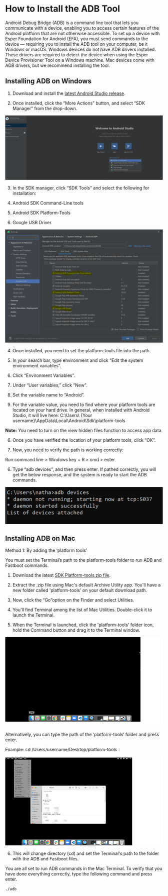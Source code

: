 # How to Install the ADB Tool 


Android Debug Bridge (ADB) is a command line tool that lets you communicate with a device, enabling you to access certain features of the Android platform that are not otherwise accessible. To set up a device with Esper Foundation for Android (EFA), you must send commands to the device — requiring you to install the ADB tool on your computer, be it Windows or macOS. Windows devices do not have ADB drivers installed. These drivers are required to detect the device when using the Esper Device Provisioner Tool on a Windows machine. Mac devices come with ADB drivers, but we recommend installing the tool.

## Installing ADB on Windows

  

1.  Download and install the [latest Android Studio release](https://developer.android.com/studio/?gclid=Cj0KCQjwlK-WBhDjARIsAO2sErQ3FhMhdHO-0UKUBK95BreC4H75i8aO59QfJ6YVUe7DxqC2YPVj59gaAo2JEALw_wcB&gclsrc=aw.ds).
    
2.  Once installed, click the “More Actions” button, and select “SDK Manager” from the drop-down.
    

![](./images/adb/1-menu.png)

3.  In the SDK manager, click “SDK Tools” and select the following for installation:
    

1.  Android SDK Command-Line tools
    
2.  Android SDK Platform-Tools
    
3.  Google USB Driver
    

![](./images/adb/2-androidtools.PNG)

4.  Once installed, you need to set the platform-tools file into the path.
    

1.  In your search bar, type environment and click “Edit the system environment variables”.
    
2.  Click “Environment Variables”.
    
3.  Under “User variables,” click “New”.
    
4.  Set the variable name to “Android”.
    
5.  For the variable value, you need to find where your platform tools are located on your hard drive. In general, when installed with Android Studio, it will live here: C:\Users\ {Your username}\AppData\Local\Android\Sdk\platform-tools
    

**Note:** You need to turn on the view hidden files function to access app data.

6.  Once you have verified the location of your platform tools, click “OK”.
    

5.  Now, you need to verify the path is working correctly:
    

Run command line > Windows key + R > cmd > enter

6.  Type “adb devices”, and then press enter. If pathed correctly, you will get the below response, and the system is ready to start the ADB commands.
    

![](./images/adb/3-androidtools.PNG)

## Installing ADB on Mac

Method 1: By adding the ‘platform tools’

You must set the Terminal’s path to the platform-tools folder to run ADB and Fastboot commands.

1.  Download the latest [SDK Platform-tools.zip file](https://dl.google.com/android/repository/platform-tools-latest-darwin.zip).
    
2.  Extract the .zip file using Mac's default Archive Utility app. You'll have a new folder called 'platform-tools' on your default download path.
    
3.  Now, click the “Go”option on the Finder and select Utilities.
    
4.  You'll find Terminal among the list of Mac Utilities. Double-click it to launch the Terminal.
    

  

5.  When the Terminal is launched, click the 'platform-tools' folder icon, hold the Command button and drag it to the Terminal window.

![](./images/adb/ADBInstall.gif)
    

Alternatively, you can type the path of the ‘platform-tools‘ folder and press enter.

Example: cd /Users/username/Desktop/platform-tools

![](./images/adb/ADBMethod2.gif)

6.  This will change directory (cd) and set the Terminal's path to the folder with the ADB and Fastboot files.
    

You are all set to run ADB commands in the Mac Terminal. To verify that you have done everything correctly, type the following command and press enter.
```
./adb
```

